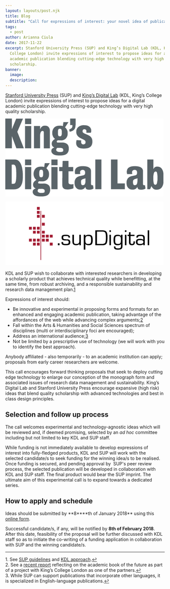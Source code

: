 ```yaml
---
layout: layouts/post.njk
title: Blog
subtitle: "Call for expressions of interest: your novel idea of publication"
tags:
  - post
author: Arianna Ciula
date: 2017-11-22
excerpt: Stanford University Press (SUP) and King’s Digital Lab (KDL, King’s
  College London) invite expressions of interest to propose ideas for a digital
  academic publication blending cutting-edge technology with very high quality
  scholarship.
banner:
  image:
  description:
---
```


[Stanford University Press](http://sup.org/) (SUP) and [King’s Digital Lab](https://www.kdl.kcl.ac.uk/) (KDL, King’s College London) invite expressions of interest to propose ideas for a digital academic publication blending cutting-edge technology with very high quality scholarship.

[![Links to King's Digital Lab](/images/kdl-heading.original.png)](//kdl.kcl.ac.uk/)

[![Links to SUP Digital logo](/images/DigitalBlogHeaderRedBlackTxp.original.png)](http://sup.org/)

KDL and SUP wish to collaborate with interested researchers in developing a scholarly product that achieves technical quality while benefitting, at the same time, from robust archiving, and a responsible sustainability and research data management plan.[1](#fn1)

Expressions of interest should:

- Be innovative and experimental in proposing forms and formats for an enhanced and engaging academic publication, taking advantage of the affordances of the web while advancing complex arguments;[2](#fn2)
- Fall within the Arts & Humanities and Social Sciences spectrum of disciplines (multi or interdisciplinary foci are encouraged);
- Address an international audience;[3](#fn3)
- Not be limited by a prescriptive use of technology (we will work with you to identify the best approach).

Anybody affiliated - also temporarily - to an academic institution can apply; proposals from early career researchers are welcome.

This call encourages forward thinking proposals that seek to deploy cutting edge technology to enlarge our conception of the monograph form and associated issues of research data management and sustainability. King’s Digital Lab and Stanford University Press encourage expansive (high risk) ideas that blend quality scholarship with advanced technologies and best in class design principles.

## Selection and follow up process

The call welcomes experimental and technology-agnostic ideas which will be reviewed and, if deemed promising, selected by an _ad hoc_ committee including but not limited to key KDL and SUP staff.

While funding is not immediately available to develop expressions of interest into fully-fledged products, KDL and SUP will work with the selected candidate/s to seek funding for the winning idea/s to be realised. Once funding is secured, and pending approval by  SUP's peer review process, the selected publication will be developed in collaboration with KDL and SUP staff. The final product would bear the SUP imprint. The ultimate aim of this experimental call is to expand towards a dedicated series.

## How to apply and schedule

Ideas should be submitted by **8\*\***th of January 2018\*\* using this [online form](/kdl-sup-publication-idea/).

Successful candidate/s, if any, will be notified by **8th of February 2018**. After this date, feasibility of the proposal will be further discussed with KDL staff so as to initiate the co-writing of a funding application in collaboration with SUP and the winning candidate/s.

---

1. See [SUP guidelines](http://sup.org/digital/authors/current/) and [KDL approach](/how-we-work/why-work-us/).[↩](#ref1)  
2\. See a [recent report](https://academicbookfuture.files.wordpress.com/2017/06/project-report_academic-book-of-the-future_deegan3.pdf) reflecting on the academic book of the future as part of a project with King’s College London as one of the partners.[↩](#ref2)  
3\. While SUP can support publications that incorporate other languages, it is specialized in English-language publications.[↩](#ref3)
